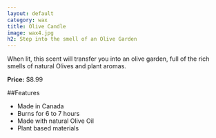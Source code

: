 ```yaml
---
layout: default
category: wax
title: Olive Candle
image: wax4.jpg
h2: Step into the smell of an Olive Garden
---
```


When lit, this scent will transfer you into an olive garden, full of the rich smells of natural Olives and plant aromas.

**Price:** $8.99 

##Features

- Made in Canada
- Burns for 6 to 7 hours
- Made with natural Olive Oil
- Plant based materials